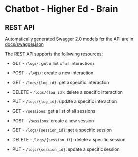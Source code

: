 # Chatbot - Higher Ed - Brain

## REST API

Automatically generated Swagger 2.0 models for the API are in [docs/swagger.json](docs/swagger.json)

The REST API supports the following resources:
- GET - `/logs/`: get a list of all interactions
- POST - `/logs/`: create a new interaction
- GET - `/logs/{log_id}`: get a specific interaction
- DELETE - `/logs/{log_id}`: delete a specific interaction 
- PUT - `/logs/{log_id}`: update a specific interaction

- GET - `/sessions`: get a list of all sessions
- POST - `/sessions`: create a new session
- GET - `/logs/{session_id}`: get a specific session
- DELETE - `/logs/{session_id}`: delete a specific session 
- PUT - `/logs/{session_id}`: update a specific session

